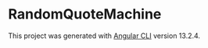 # RandomQuoteMachine

This project was generated with [Angular CLI](https://github.com/angular/angular-cli) version 13.2.4.

